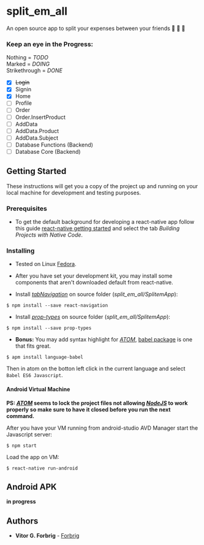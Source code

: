 # split_em_all
An open source app to split your expenses between your friends :fries: :pizza: :beers:

### Keep an eye in the Progress:

Nothing = _TODO_  
Marked = _DOING_  
Strikethrough = _DONE_  

- [x] ~~Login~~
- [x] Signin
- [x] Home
- [ ] Profile
- [ ] Order
- [ ] Order.InsertProduct
- [ ] AddData
- [ ] AddData.Product
- [ ] AddData.Subject
- [ ] Database Functions (Backend)
- [ ] Database Core (Backend)

## Getting Started

These instructions will get you a copy of the project up and running on your local machine for development and testing purposes.

### Prerequisites

* To get the default background for developing a react-native app follow this guide [react-native getting started](https://facebook.github.io/react-native/docs/getting-started.html) and select the tab _Building Projects with Native Code_.

### Installing
* Tested on Linux [Fedora](https://getfedora.org/).

* After you have set your development kit, you may install some components that aren't downloaded default from react-native.

* Install [_tabNavigation_](https://reactnavigation.org/docs/navigators/tab) on source folder (_split_em_all/SplitemApp_):

```
$ npm install --save react-navigation
```

* Install [_prop-types_](https://www.npmjs.com/package/prop-types) on source folder (_split_em_all/SplitemApp_):

```
$ npm install --save prop-types
```

* **Bonus:** You may add syntax highlight for [_ATOM_](https://atom.io/), [babel package](https://atom.io/packages/language-babel) is one that fits great.

```
$ apm install language-babel
```
Then in atom on the botton left click in the current language and select ``Babel ES6 Javascript``.

#### Android Virtual Machine

**PS: [_ATOM_](https://atom.io/) seems to lock the project files not allowing [_NodeJS_](https://nodejs.org) to work properly so make sure to have it closed before you run the next command.**

After you have your VM running from android-studio AVD Manager start the Javascript server:

```
$ npm start
```

Load the app on VM: 
```
$ react-native run-android
```

## Android APK

**in progress**

## Authors

* **Vitor G. Forbrig** - [Forbrig](https://github.com/Forbrig)
